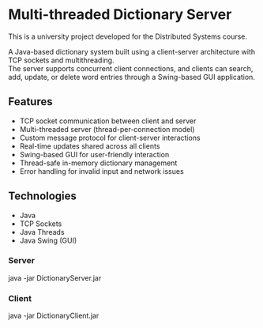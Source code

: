 # Multi-threaded Dictionary Server
This is a university project developed for the Distributed Systems course.

A Java-based dictionary system built using a client-server architecture with TCP sockets and multithreading.  
The server supports concurrent client connections, and clients can search, add, update, or delete word entries through a Swing-based GUI application.

## Features
- TCP socket communication between client and server
- Multi-threaded server (thread-per-connection model)
- Custom message protocol for client-server interactions
- Real-time updates shared across all clients
- Swing-based GUI for user-friendly interaction
- Thread-safe in-memory dictionary management
- Error handling for invalid input and network issues

## Technologies
- Java
- TCP Sockets
- Java Threads
- Java Swing (GUI)

### Server
java -jar DictionaryServer.jar <port> <dictionary-file>

### Client
java -jar DictionaryClient.jar <server-address> <server-port>
